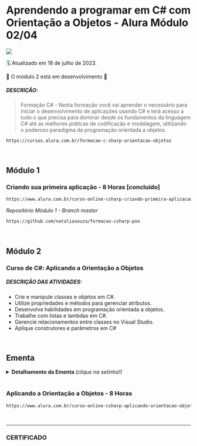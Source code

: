 # Aprendendo a programar em C# com Orientação a Objetos - Alura Módulo 02/04

<img src="https://img.shields.io/static/v1?label=Formação CSharp-POO&message=ALURA&color=115EBC&style=for-the-badge"/>

:spiral_calendar: Atualizado em 18 de julho de 2023.

:construction: O módulo 2 está em desenvolvimento :construction: <br>

##### DESCRIÇÃO:
> Formação C# - Nesta formação você vai aprender o necessário para iniciar o desenvolvimento de aplicações usando C# e terá acesso a tudo o que precisa para dominar desde os fundamentos da linguagem C# até as melhores práticas de codificação e modelagem, utilizando o poderoso paradigma da programação orientada a objetos.

```bash
https://cursos.alura.com.br/formacao-c-sharp-orientacao-objetos
```
<br>

## Módulo 1 
### Criando sua primeira aplicação - 8 Horas [concluído]
```bash
https://www.alura.com.br/curso-online-csharp-criando-primeira-aplicacao
```
*Repositório Módulo 1 - Branch master*

```bash
https://github.com/nataliasouza/formacao-csharp-poo
```
<br>

## Módulo 2 
### Curso de C#: Aplicando a Orientação a Objetos
##### DESCRIÇÃO DAS ATIVIDADES:

* Crie e manipule classes e objetos em C#.
* Utilize propriedades e métodos para gerenciar atributos.
* Desenvolva habilidades em programação orientada a objetos.
* Trabalhe com listas e lambdas em C#.
* Gerencie relacionamentos entre classes no Visual Studio.
* Aplique construtores e parâmetros em C#
<br>

## Ementa
<details>
  <summary> <b> Detalhamento da Ementa </b> <i>(clique na setinha!)</i> </summary><br>

1. Classe e método no C#.
2. Métodos de acesso e propriedades.
3. Integrando classes e definindo relacionamentos.
4. Construtor de bandas.
5. Desafio.
   
</details>
<br>

### Aplicando a Orientação a Objetos - 8 Horas
```bash
https://www.alura.com.br/curso-online-csharp-aplicando-orientacao-objetos
```
<br>

----

### CERTIFICADO

